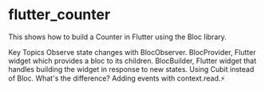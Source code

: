 # flutter_counter

This shows how to build a Counter in Flutter using the Bloc library.

Key Topics
    Observe state changes with BlocObserver.
    BlocProvider, Flutter widget which provides a bloc to its children.
    BlocBuilder, Flutter widget that handles building the widget in response to new states.
    Using Cubit instead of Bloc. What's the difference?
    Adding events with context.read.⚡

